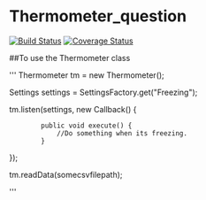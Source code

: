 # Thermometer_question

[![Build Status](https://travis-ci.org/CarlosBalladares/Thermometer_question.svg?branch=master)](https://travis-ci.org/CarlosBalladares/Thermometer_question)
[![Coverage Status](https://coveralls.io/repos/github/CarlosBalladares/Thermometer_question/badge.svg?branch=master)](https://coveralls.io/github/CarlosBalladares/Thermometer_question?branch=master)


##To use the Thermometer class



'''
Thermometer tm = new Thermometer();


Settings settings = SettingsFactory.get("Freezing");

tm.listen(settings, new Callback() {

            public void execute() {
                //Do something when its freezing.
            }
});

tm.readData(somecsvfilepath);



'''